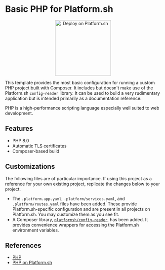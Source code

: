 # Basic PHP for Platform.sh

<p align="center">
<a href="https://console.platform.sh/projects/create-project?template=https://raw.githubusercontent.com/platformsh/template-builder/master/templates/php/.platform.template.yaml&utm_content=php&utm_source=github&utm_medium=button&utm_campaign=deploy_on_platform">
    <img src="https://platform.sh/images/deploy/lg-blue.svg" alt="Deploy on Platform.sh" width="180px" />
</a>
</p>

This template provides the most basic configuration for running a custom PHP project built with Composer.  It includes but doesn't make use of the Platform.sh `config-reader` library.  It can be used to build a very rudimentary application but is intended primarily as a documentation reference.

PHP is a high-performance scripting language especially well suited to web development.

## Features

* PHP 8.0
* Automatic TLS certificates
* Composer-based build

## Customizations

The following files are of particular importance.  If using this project as a reference for your own existing project, replicate the changes below to your project.

* The `.platform.app.yaml`, `.platform/services.yaml`, and `.platform/routes.yaml` files have been added.  These provide Platform.sh-specific configuration and are present in all projects on Platform.sh.  You may customize them as you see fit.
* A Composer library, [`platformsh/config-reader`](https://github.com/platformsh/config-reader-php), has been added.  It provides convenience wrappers for accessing the Platform.sh environment variables.

## References

* [PHP](https://php.net/)
* [PHP on Platform.sh](https://docs.platform.sh/languages/php.html)
